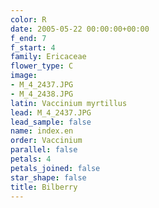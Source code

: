 ```yaml
---
color: R
date: 2005-05-22 00:00:00+00:00
f_end: 7
f_start: 4
family: Ericaceae
flower_type: C
image:
- M_4_2437.JPG
- M_4_2438.JPG
latin: Vaccinium myrtillus
lead: M_4_2437.JPG
lead_sample: false
name: index.en
order: Vaccinium
parallel: false
petals: 4
petals_joined: false
star_shape: false
title: Bilberry
---
```

